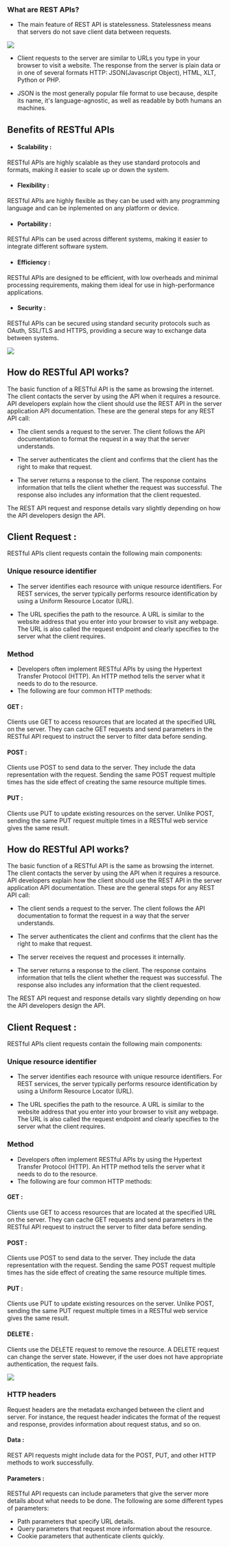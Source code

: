 ### What are REST APIs?

- The main feature of REST API is statelessness. Statelessness means that servers do not save client data between requests.

![](https://blog.clicksend.com/wp-content/uploads/2022/09/REST-API-Body-Image-2.png)

- Client requests to the server are similar to URLs you type in your browser to visit a website. The response from the server is plain data or in one of several formats HTTP: JSON(Javascript Object), HTML, XLT, Python or PHP.

- JSON is the most generally popular file format to use because, despite its name, it's language-agnostic, as well as readable by both humans an machines.

## Benefits of RESTful APIs
 - ####  Scalability : 
RESTful APIs are highly scalable as they use standard protocols and formats, making it easier to scale up or down the system.

- #### Flexibility :
RESTful APIs are highly flexible as they can be used with any programming language and can be inplemented on any platform or device.

- #### Portability : 
RESTful APIs can be used across different systems, making it easier to integrate different software system.

- #### Efficiency :
RESTful APIs are designed to be efficient, with low overheads and minimal processing requirements, making them ideal for use in high-performance applications.

- #### Security :
RESTful APIs can be secured using standard security protocols such as OAuth, SSL/TLS and HTTPS, providing a secure way to exchange data between systems. 

![](https://xtracta.com/wp-content/uploads/2021/09/building-integration-xtractas-api.jpg)

## How do RESTful API works?

The basic function of a RESTful API is the same as browsing the internet. The client contacts the server by using the API when it requires a resource. 
API developers explain how the client should use the REST API in the server application API documentation. These are the general steps for any REST API call:

- The client sends a request to the server. The client follows the API documentation to format the request in a way that the server understands.

- The server authenticates the client and confirms that the client has the right to make that request.
- The server returns a response to the client. The response contains information that tells the client whether the request was successful. The response also includes any information that the client requested.

The REST API request and response details vary slightly depending on how the API developers design the API.

## Client Request :

RESTful APIs client requests contain the following main components:

### Unique resource identifier
- The server identifies each resource with unique resource identifiers. For REST services, the server typically performs resource identification by using a Uniform Resource Locator (URL).

- The URL specifies the path to the resource. A URL is similar to the website address that you enter into your browser to visit any webpage. The URL is also called the request endpoint and clearly specifies to the server what the client requires.

### Method
- Developers often implement RESTful APIs by using the Hypertext Transfer Protocol (HTTP). An HTTP method tells the server what it needs to do to the resource. 
- The following are four common HTTP methods:
#### GET :

Clients use GET to access resources that are located at the specified URL on the server. They can cache GET requests and send parameters in the RESTful API request to instruct the server to filter data before sending.

#### POST :

Clients use POST to send data to the server. They include the data representation with the request. Sending the same POST request multiple times has the side effect of creating the same resource multiple times.

#### PUT :

Clients use PUT to update existing resources on the server. Unlike POST, sending the same PUT request multiple times in a RESTful web service gives the same result.
## How do RESTful API works?

The basic function of a RESTful API is the same as browsing the internet. The client contacts the server by using the API when it requires a resource. 
API developers explain how the client should use the REST API in the server application API documentation. These are the general steps for any REST API call:

- The client sends a request to the server. The client follows the API documentation to format the request in a way that the server understands.

- The server authenticates the client and confirms that the client has the right to make that request.

- The server receives the request and processes it internally.

- The server returns a response to the client. The response contains information that tells the client whether the request was successful. The response also includes any information that the client requested.

The REST API request and response details vary slightly depending on how the API developers design the API.

## Client Request :

RESTful APIs client requests contain the following main components:

### Unique resource identifier
- The server identifies each resource with unique resource identifiers. For REST services, the server typically performs resource identification by using a Uniform Resource Locator (URL).

- The URL specifies the path to the resource. A URL is similar to the website address that you enter into your browser to visit any webpage. The URL is also called the request endpoint and clearly specifies to the server what the client requires.

### Method
- Developers often implement RESTful APIs by using the Hypertext Transfer Protocol (HTTP). An HTTP method tells the server what it needs to do to the resource. 
- The following are four common HTTP methods:

#### GET :

Clients use GET to access resources that are located at the specified URL on the server. They can cache GET requests and send parameters in the RESTful API request to instruct the server to filter data before sending.

#### POST :

Clients use POST to send data to the server. They include the data representation with the request. Sending the same POST request multiple times has the side effect of creating the same resource multiple times.

#### PUT :

Clients use PUT to update existing resources on the server. Unlike POST, sending the same PUT request multiple times in a RESTful web service gives the same result.

#### DELETE :

Clients use the DELETE request to remove the resource. A DELETE request can change the server state. However, if the user does not have appropriate authentication, the request fails.

![](https://www.easeout.co/images/uploads/rest.jpeg)

### HTTP headers
Request headers are the metadata exchanged between the client and server. For instance, the request header indicates the format of the request and response, provides information about request status, and so on.

#### Data :

REST API requests might include data for the POST, PUT, and other HTTP methods to work successfully.

#### Parameters :

RESTful API requests can include parameters that give the server more details about what needs to be done. The following are some different types of parameters:

- Path parameters that specify URL details.
- Query parameters that request more information about the resource.
- Cookie parameters that authenticate clients quickly.
